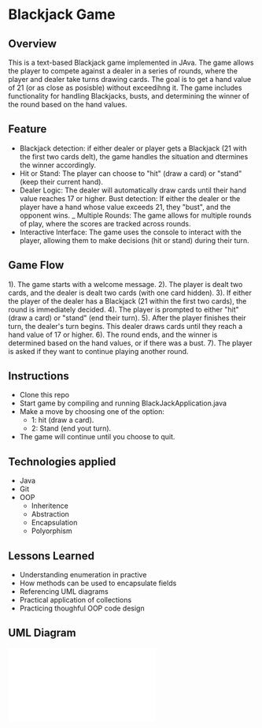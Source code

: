 # Blackjack Game

## Overview
This is a text-based Blackjack game implemented in JAva. The game allows the player to compete against a dealer in a series of rounds, where the player and dealer take turns drawing cards. The goal is to get a hand value of 21 (or as close as posisble) without exceedihng it. The game includes functionality for handling Blackjacks, busts, and determining the winner of the round based on the hand values.

## Feature
- Blackjack detection: if either dealer or player gets a Blackjack (21 with the first two cards delt), the game handles the situation and dtermines the winner accordingly.
- Hit or Stand: The player can choose to "hit" (draw a card) or "stand" (keep their current hand).
- Dealer Logic: The dealer will automatically draw cards until their hand value reaches 17 or higher.
Bust detection: If either the dealer or the player have a hand whose value exceeds 21, they "bust", and the opponent wins.
_ Multiple Rounds: The game allows for multiple rounds of play, where the scores are tracked across rounds.
- Interactive Interface: The game uses the console to interact with the player, allowing them to make decisions (hit or stand) during their turn.

## Game Flow
1). The game starts with a welcome message.
2). The player is dealt two cards, and the dealer is dealt two cards (with one card hidden).
3). If either the player of the dealer has a Blackjack (21 within the first two cards), the round is 
	immediately decided.
4). The player is prompted to either "hit" (draw a card) or "stand" (end their turn).
5). After the player finishes their turn, the dealer's turn begins. This dealer draws cards until they reach a hand value of 17 or higher.
6). The round ends, and the winner is determined based on the hand values, or if there was a bust.
7). The player is asked if they want to continue playing another round.

## Instructions
- Clone this repo
- Start game by compiling and running BlackJackApplication.java
- Make a move by choosing one of the option:
	- 1: hit (draw a card).
	- 2: Stand (end yout turn).
- The game will continue until you choose to quit.

## Technologies applied
- Java
- Git
- OOP
	- Inheritence
	- Abstraction
	- Encapsulation
	- Polyorphism

## Lessons Learned
- Understanding enumeration in practive
- How methods can be used to encapsulate fields
- Referencing UML diagrams
- Practical application of collections
- Practicing thoughful OOP code design 

## UML Diagram
![Blackjack Game UML Diagram](images/Blackjack.pdf)


